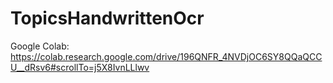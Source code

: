 # TopicsHandwrittenOcr

Google Colab: https://colab.research.google.com/drive/196QNFR_4NVDjOC6SY8QQaQCCU__dRsv6#scrollTo=j5X8IvnLLlwv
